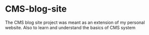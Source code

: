 # CMS-blog-site
The CMS blog site project was meant as an extension of my personal website. 
Also to learn and understand the basics of CMS system
